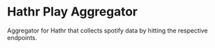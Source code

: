 # Hathr Play Aggregator

Aggregator for Hathr that collects spotify data by hitting the respective endpoints.
